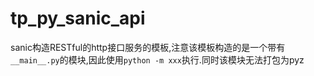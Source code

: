 # tp_py_sanic_api

sanic构造RESTful的http接口服务的模板,注意该模板构造的是一个带有`__main__.py`的模块,因此使用`python -m xxx`执行.同时该模块无法打包为pyz